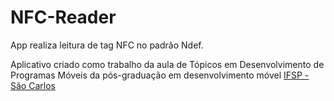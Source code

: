 # NFC-Reader
App realiza leitura de tag NFC no padrão Ndef. 

Aplicativo criado como trabalho da aula de Tópicos em Desenvolvimento de Programas Móveis da pós-graduação em desenvolvimento móvel [IFSP - São Carlos](http://www.ifspsaocarlos.edu.br/portal/)
